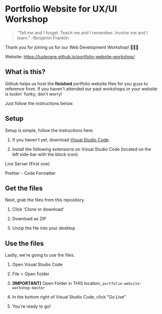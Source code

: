 
# Portfolio Website for UX/UI Workshop
> “Tell me and I forget. Teach me and I remember. Involve me and I learn." -Benjamin Franklin

  

Thank you for joining us for our Web Development Workshop! 🎉🎉🎉

Website: https://lusterane.github.io/portfolio-website-workshop/

## What is this?

Github helps us host the **finished** portfolio website files for you guys to reference from. If you haven't attended our past workshops or your website is lookin' funky, don't worry!

  

Just follow the instructions below.

  

## Setup

Setup is simple, follow the instructions here.

1. If you haven't yet, download [Visual Studio Code]([https://code.visualstudio.com/](https://code.visualstudio.com/)).

2. Install the following extensions on Visual Studio Code (located on the left side-bar with the block icon):

Live Server (First one)

Prettier - Code Formatter

## Get the files

Next, grab the files from this repository.

1. Click 'Clone or download'

2. Download as ZIP

3. Unzip the file into your desktop

## Use the files

Lastly, we're going to use the files.

1. Open Visual Studio Code

2. File > Open Folder

3.  **(IMPORTANT)** Open Folder in THIS location, ```portfolio-website-workshop-master```

4. In the bottom right of Visual Studio Code, click "Go Live"

5. You're ready to go!